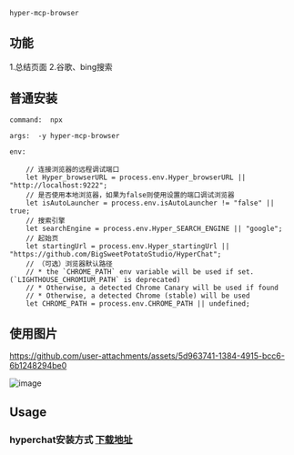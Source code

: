 ```
hyper-mcp-browser
```

## 功能

1.总结页面
2.谷歌、bing搜索

## 普通安装

```
command:  npx

args:  -y hyper-mcp-browser

env:  

    // 连接浏览器的远程调试端口
    let Hyper_browserURL = process.env.Hyper_browserURL || "http://localhost:9222";
    // 是否使用本地浏览器，如果为false则使用设置的端口调试浏览器
    let isAutoLauncher = process.env.isAutoLauncher != "false" || true;
    // 搜索引擎
    let searchEngine = process.env.Hyper_SEARCH_ENGINE || "google";
    // 起始页
    let startingUrl = process.env.Hyper_startingUrl || "https://github.com/BigSweetPotatoStudio/HyperChat";
    // （可选）浏览器默认路径
    // * the `CHROME_PATH` env variable will be used if set. (`LIGHTHOUSE_CHROMIUM_PATH` is deprecated)
    // * Otherwise, a detected Chrome Canary will be used if found
    // * Otherwise, a detected Chrome (stable) will be used
    let CHROME_PATH = process.env.CHROME_PATH || undefined;
```

## 使用图片


https://github.com/user-attachments/assets/5d963741-1384-4915-bcc6-6b1248294be0

![image](https://github.com/user-attachments/assets/f92221bf-e273-4fdb-aa18-e98f7866dc1d)




## Usage

### hyperchat安装方式  [下载地址](https://github.com/BigSweetPotatoStudio/HyperChat)



